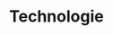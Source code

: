 ---
title: "Technologie"
sort: 3
short: technologies
type: checkbox
filters:
- short: html
  title: <abbr title="Hipertekstowy Język Znaczników">HTML</abbr>
- short: css
  title: <abbr title="Kaskadowe arkusze stylów (CSS)">CSS</abbr>
- short: wai-aria
  title: <abbr title="Dostępne Bogate Aplikacji Internetowe">ARIA</abbr>
- short: js
  title: Skrypty po stronie klienta
- short: server
  title: Skrypty po stronie serwera
- short: smil
  title: <abbr title="Synchronized Multimedia Integration Language (SMIL)">SMIL</abbr>
- short: pdf
  title: PDF
- short: flash
  title: Flash
- short: sl
  title: Silverlight
---